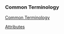 ### Common Terminology

[Common Terminology](textF/terminology.md)

[Attributes](textF/attributes.md)
